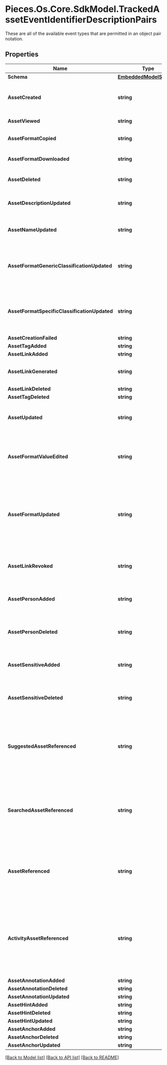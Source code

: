 # Pieces.Os.Core.SdkModel.TrackedAssetEventIdentifierDescriptionPairs
These are all of the available event types that are permitted in an object pair notation.

## Properties

Name | Type | Description | Notes
------------ | ------------- | ------------- | -------------
**Schema** | [**EmbeddedModelSchema**](EmbeddedModelSchema.md) |  | [optional] 
**AssetCreated** | **string** | The key value pair for an asset being created. | [optional] 
**AssetViewed** | **string** | An asset was viewed | [optional] 
**AssetFormatCopied** | **string** | An asset&#39;s format was copied | [optional] 
**AssetFormatDownloaded** | **string** | An asset&#39;s format was downloaded | [optional] 
**AssetDeleted** | **string** | An asset was deleted or not | [optional] 
**AssetDescriptionUpdated** | **string** | An asset was redescribed by the user | [optional] 
**AssetNameUpdated** | **string** | An asset was renamed by the user | [optional] 
**AssetFormatGenericClassificationUpdated** | **string** | A generic classification was changed on a format within an asset | [optional] 
**AssetFormatSpecificClassificationUpdated** | **string** | A specific classification was changed on a format within an asset | [optional] 
**AssetCreationFailed** | **string** |  | [optional] 
**AssetTagAdded** | **string** |  | [optional] 
**AssetLinkAdded** | **string** |  | [optional] 
**AssetLinkGenerated** | **string** | user generated a link for the asset | [optional] 
**AssetLinkDeleted** | **string** |  | [optional] 
**AssetTagDeleted** | **string** |  | [optional] 
**AssetUpdated** | **string** | This is just a generic string for an asset was updated. | [optional] 
**AssetFormatValueEdited** | **string** | This is a side effect event for a format value getting edited that exists on an asset. | [optional] 
**AssetFormatUpdated** | **string** | This is a generic activity event for an asset getting updated because our format was updated for some reason. | [optional] 
**AssetLinkRevoked** | **string** | This means that a shareable link was revoked. | [optional] 
**AssetPersonAdded** | **string** | This just means that a person was added via the user. | [optional] 
**AssetPersonDeleted** | **string** | This just means that a person was deleted via the user. | [optional] 
**AssetSensitiveAdded** | **string** | This just means that a sensitive was added via the user. | [optional] 
**AssetSensitiveDeleted** | **string** | This just means that a sensitive was deleted via the user. | [optional] 
**SuggestedAssetReferenced** | **string** | This means that an asset was view/used while the user was looking at the suggestion view. | [optional] 
**SearchedAssetReferenced** | **string** | This means that an asset was view/used while the user was looking at the searching view. | [optional] 
**AssetReferenced** | **string** | This means that an asset was view/used while the user was looking at the default view. | [optional] 
**ActivityAssetReferenced** | **string** | This means that a user referenced an asset by first clicking on an asset within an activity event.(ie from the activity view) | [optional] 
**AssetAnnotationAdded** | **string** |  | [optional] 
**AssetAnnotationDeleted** | **string** |  | [optional] 
**AssetAnnotationUpdated** | **string** |  | [optional] 
**AssetHintAdded** | **string** |  | [optional] 
**AssetHintDeleted** | **string** |  | [optional] 
**AssetHintUpdated** | **string** |  | [optional] 
**AssetAnchorAdded** | **string** |  | [optional] 
**AssetAnchorDeleted** | **string** |  | [optional] 
**AssetAnchorUpdated** | **string** |  | [optional] 

[[Back to Model list]](../README.md#documentation-for-models) [[Back to API list]](../README.md#documentation-for-api-endpoints) [[Back to README]](../README.md)

